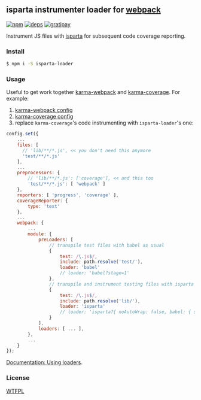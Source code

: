 ## isparta instrumenter loader for [webpack](https://webpack.github.io/)

[![npm](http://img.shields.io/npm/v/isparta-loader.svg?style=flat-square)](https://www.npmjs.org/package/isparta-loader)
[![deps](http://img.shields.io/david/deepsweet/isparta-loader.svg?style=flat-square)](https://david-dm.org/deepsweet/isparta-loader)
[![gratipay](http://img.shields.io/gratipay/deepsweet.svg?style=flat-square)](https://gratipay.com/deepsweet/)

Instrument JS files with [isparta](https://github.com/douglasduteil/isparta) for subsequent code coverage reporting.

### Install

```sh
$ npm i -S isparta-loader
```

### Usage

Useful to get work together [karma-webpack](https://github.com/webpack/karma-webpack) and [karma-coverage](https://github.com/karma-runner/karma-coverage). For example:

1. [karma-webpack config](https://github.com/webpack/karma-webpack#karma-webpack)
2. [karma-coverage config](https://github.com/karma-runner/karma-coverage#configuration)
3. replace `karma-coverage`'s code instrumenting with `isparta-loader`'s one:

```javascript
config.set({
    ...
    files: [
      // 'lib/**/*.js', << you don't need this anymore
      'test/**/*.js'
    ],
    ...
    preprocessors: {
        // 'lib/**/*.js': ['coverage'], << and this too
        'test/**/*.js': [ 'webpack' ]
    },
    reporters: [ 'progress', 'coverage' ],
    coverageReporter: {
        type: 'text'
    },
    ...
    webpack: {
        ...
        module: {
            preLoaders: [
                // transpile test files with babel as usual
                {
                    test: /\.js$/,
                    include: path.resolve('test/'),
                    loader: 'babel'
                    // loader: 'babel?stage=1'
                },
                // transpile and instrument testing files with isparta
                {
                    test: /\.js$/,
                    include: path.resolve('lib/'),
                    loader: 'isparta'
                    // loader: 'isparta?{ noAutoWrap: false, babel: { stage: 1 } }'
                }
            ],
            loaders: [ ... ],
        },
        ...
    }
});
```

[Documentation: Using loaders](https://webpack.github.io/docs/using-loaders.html).

### License
[WTFPL](http://www.wtfpl.net/wp-content/uploads/2012/12/wtfpl-strip.jpg)
